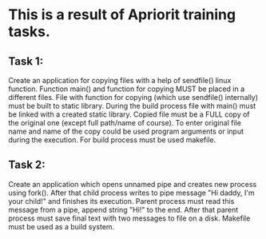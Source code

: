 # This is a result of Apriorit training tasks.</br>
## Task 1:
Create an application for copying files with a help of sendfile() linux function.
Function main() and function for copying MUST be placed in a different files. File with function for
copying (which use sendfile() internally) must be built to static library. During the build process file
with main() must be linked with a created static library. Copied file must be a FULL copy of the
original one (except full path/name of course). To enter original file name and name of the copy
could be used program arguments or input during the execution. For build process must be used
makefile.
## Task 2:
Create an application which opens unnamed pipe and creates new process using fork(). After that
child process writes to pipe message "Hi daddy, I'm your child!" and finishes its execution. Parent
process must read this message from a pipe, append string "Hi!" to the end. After that parent
process must save final text with two messages to file on a disk. Makefile must be used as a build
system.
